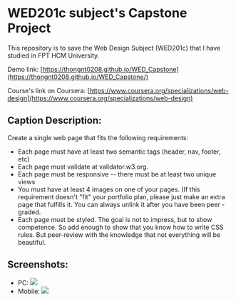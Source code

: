 # WED201c subject's Capstone Project

This repository is to save the Web Design Subject (WED201c) that I have studied in FPT HCM University.

Demo link: [https://thongnt0208.github.io/WED_Capstone](https://thongnt0208.github.io/WED_Capstone/)

Course's link on Coursera: [https://www.coursera.org/specializations/web-design](https://www.coursera.org/specializations/web-design)

## Caption Description: 
Create a single web page that fits the following requirements:
- Each page must have at least two semantic tags (header, nav, footer, etc)
- Each page must validate at validator.w3.org.
- Each page must be responsive -- there must be at least two unique views
- You must have at least 4 images on one of your pages.  (If this requirement doesn't "fit" your portfolio plan, please just make an extra page that fulfills it.  You can always unlink it after you have been peer -graded.
- Each page must be styled.  The goal is not to impress, but to show competence.  So add enough to show that you know how to write CSS rules.  But peer-review with the knowledge that not everything will be beautiful.

## Screenshots:
- PC:
  <img src="https://github.com/thongnt0208/WED_Capstone/blob/main/screenshots/wed-capstone-pc.gif"></img>
- Mobile:
 <img src="https://github.com/thongnt0208/WED_Capstone/blob/main/screenshots/wed-capstone-mobile.gif"></img>